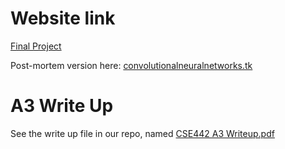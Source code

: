 # Website link

[Final Project](https://uw-cse442-wi20.github.io/FP-convolutional-neural-networks/)

Post-mortem version here: [convolutionalneuralnetworks.tk](https://convolutionalneuralnetworks.tk)

# A3 Write Up

See the write up file in our repo, named [CSE442 A3 Writeup.pdf](https://github.com/UW-CSE442-WI20/A3-convolutional-neural-networks/raw/master/CSE442%20A3%20Writeup.pdf)
